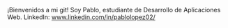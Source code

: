 ¡Bienvenidos a mi git! Soy Pablo, estudiante de Desarrollo de Aplicaciones Web. LinkedIn: www.linkedin.com/in/pablolopez02/
